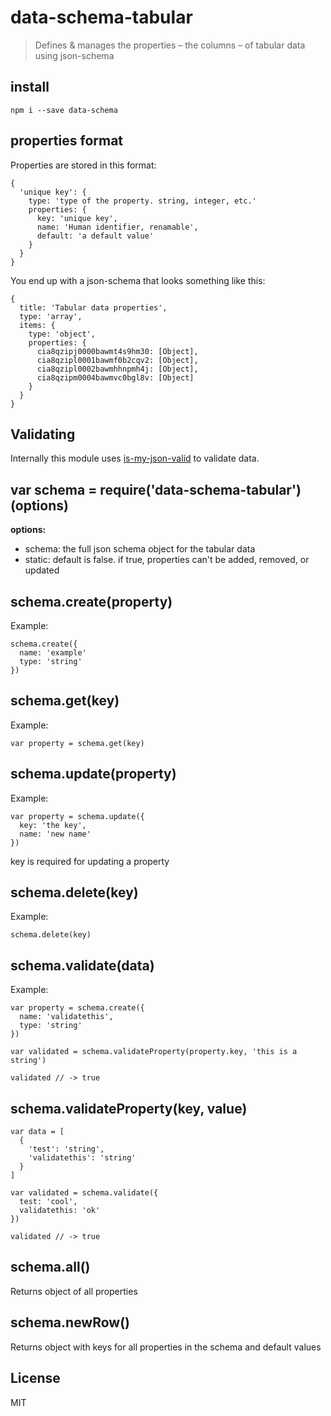 # data-schema-tabular

> Defines & manages the properties – the columns – of tabular data using json-schema

## install

```
npm i --save data-schema
```

## properties format

Properties are stored in this format:

```
{
  'unique key': {
    type: 'type of the property. string, integer, etc.'
    properties: {
      key: 'unique key',
      name: 'Human identifier, renamable',
      default: 'a default value'
    }
  }
}
```

You end up with a json-schema that looks something like this:

```
{ 
  title: 'Tabular data properties',
  type: 'array',
  items: { 
    type: 'object',
    properties: {
      cia8qzipj0000bawmt4s9hm30: [Object],
      cia8qzipl0001bawmf0b2cqv2: [Object],
      cia8qzipl0002bawmhhnpmh4j: [Object],
      cia8qzipm0004bawmvc0bgl8v: [Object] 
    } 
  } 
}
```

## Validating

Internally this module uses [is-my-json-valid](http://npmjs.org/is-my-json-valid) to validate data.

## var schema = require('data-schema-tabular')(options)

**options:**  
  - schema: the full json schema object for the tabular data
  - static: default is false. if true, properties can't be added, removed, or updated

## schema.create(property)

Example:

```
schema.create({
  name: 'example'
  type: 'string'
})
```

## schema.get(key)

Example:

```
var property = schema.get(key)
```

## schema.update(property)

Example:

```
var property = schema.update({
  key: 'the key',
  name: 'new name'
})
```

key is required for updating a property

## schema.delete(key)

Example:

```
schema.delete(key)
```

## schema.validate(data)

Example:

```
var property = schema.create({
  name: 'validatethis',
  type: 'string'
})

var validated = schema.validateProperty(property.key, 'this is a string')

validated // -> true
```

## schema.validateProperty(key, value)

```
var data = [
  {
    'test': 'string',
    'validatethis': 'string'
  }
]

var validated = schema.validate({
  test: 'cool',
  validatethis: 'ok'
})

validated // -> true
```

## schema.all()

Returns object of all properties

## schema.newRow()

Returns object with keys for all properties in the schema and default values

## License

MIT